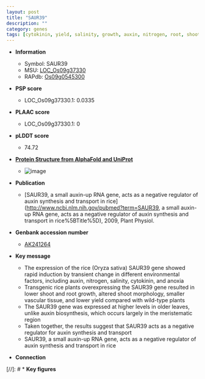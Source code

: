 ```yaml
---
layout: post
title: "SAUR39"
description: ""
category: genes
tags: [cytokinin, yield, salinity, growth, auxin, nitrogen, root, shoot, meristem]
---
```


* **Information**  
    + Symbol: SAUR39  
    + MSU: [LOC_Os09g37330](http://rice.plantbiology.msu.edu/cgi-bin/ORF_infopage.cgi?orf=LOC_Os09g37330)  
    + RAPdb: [Os09g0545300](http://rapdb.dna.affrc.go.jp/viewer/gbrowse_details/irgsp1?name=Os09g0545300)  

* **PSP score**  
    + LOC_Os09g37330.1: 0.0335 

* **PLAAC score**  
    + LOC_Os09g37330.1: 0 

* **pLDDT score**
    + 74.72

* **[Protein Structure from AlphaFold and UniProt](https://www.uniprot.org/uniprotkb/B7F8P5/entry#structure)**
    + ![image](https://ricepsp.github.io/images/B/AF-B7F8P5-F1.png)

* **Publication**  
    + [SAUR39, a small auxin-up RNA gene, acts as a negative regulator of auxin synthesis and transport in rice](http://www.ncbi.nlm.nih.gov/pubmed?term=SAUR39, a small auxin-up RNA gene, acts as a negative regulator of auxin synthesis and transport in rice%5BTitle%5D), 2009, Plant Physiol.

* **Genbank accession number**  
    + [AK241264](http://www.ncbi.nlm.nih.gov/nuccore/AK241264)

* **Key message**  
    + The expression of the rice (Oryza sativa) SAUR39 gene showed rapid induction by transient change in different environmental factors, including auxin, nitrogen, salinity, cytokinin, and anoxia
    + Transgenic rice plants overexpressing the SAUR39 gene resulted in lower shoot and root growth, altered shoot morphology, smaller vascular tissue, and lower yield compared with wild-type plants
    + The SAUR39 gene was expressed at higher levels in older leaves, unlike auxin biosynthesis, which occurs largely in the meristematic region
    + Taken together, the results suggest that SAUR39 acts as a negative regulator for auxin synthesis and transport
    + SAUR39, a small auxin-up RNA gene, acts as a negative regulator of auxin synthesis and transport in rice

* **Connection**  

[//]: # * **Key figures**  


